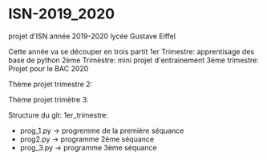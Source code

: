 # ISN-2019_2020
projet d'ISN année 2019-2020 lycée Gustave Eiffel

Cette année va se découper en trois partit
1er Trimestre: apprentisage des base de python
2ème Trimèstre: mini projet d'entrainement
3ème trimestre: Projet pour le BAC 2020 

Thème projet trimestre 2:

Thème projet trimètre 3:


Structure du git:
1er_trimestre:
  - prog_1.py -> progremme de la première séquance
  - prog2.py -> programme 2ème séquance 
  - prog_3.py -> programme 3ème séquance
  
